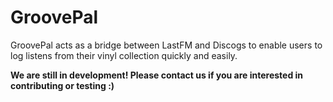 # GroovePal
GroovePal acts as a bridge between LastFM and Discogs to enable users to log listens from their vinyl collection quickly and easily.

**We are still in development! Please contact us if you are interested in contributing or testing :)**
